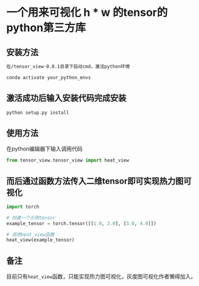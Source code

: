 # 一个用来可视化 h * w 的tensor的python第三方库
## 安装方法
```markdown
在/tensor_view-0.0.1目录下启动cmd，激活python环境
```
```bash
conda activate your_python_envs
```

## 激活成功后输入安装代码完成安装

```bash
python setup.py install
```

## 使用方法
在python编辑器下输入调用代码
```python
from tensor_view.tensor_view import heat_view
```

## 而后通过函数方法传入二维tensor即可实现热力图可视化
```python
import torch

# 创建一个示例tensor
example_tensor = torch.tensor([[1.0, 2.0], [3.0, 4.0]])

# 调用heat_view函数
heat_view(example_tensor)
```
## 备注

目前只有`heat_view`函数，只能实现热力图可视化，灰度图可视化作者懒得加入。

